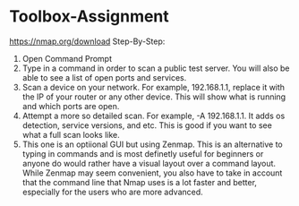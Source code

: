 # Toolbox-Assignment

https://nmap.org/download
Step-By-Step:
1. Open Command Prompt
2. Type in a command in order to scan a public test server. You will also be able to see a list of open ports and services.
3. Scan a device on your network. For example, 192.168.1.1, replace it with the IP of your router or any other device. This will show what is running and which ports are open.
4. Attempt a more so detailed scan. For example, -A 192.168.1.1. It adds os detection, service versions, and etc. This is good if you want to see what a full scan looks like.
5. This one is an optiional GUI but using Zenmap. This is an alternative to typing in commands and is most definetly useful for beginners or anyone do would rather have a visual layout over a command layout. While Zenmap may seem convenient, you also have to take in account that the command line that Nmap uses is a lot faster and better, especially for the users who are more advanced.
